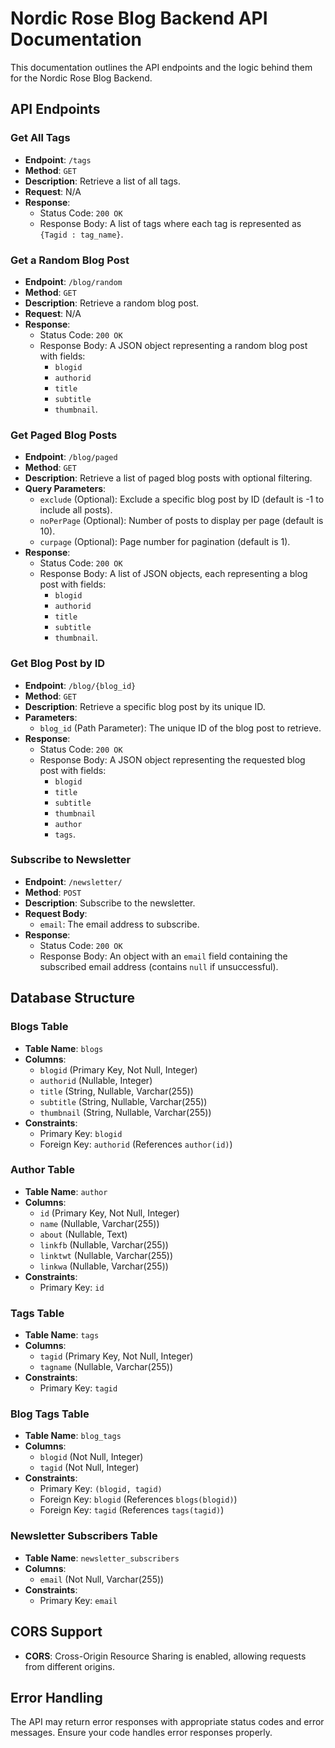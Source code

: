 # Nordic Rose Blog Backend API Documentation

This documentation outlines the API endpoints and the logic behind them for the Nordic Rose Blog Backend.

## API Endpoints

### Get All Tags

- **Endpoint**: `/tags`
- **Method**: `GET`
- **Description**: Retrieve a list of all tags.
- **Request**: N/A
- **Response**:
    - Status Code: `200 OK`
    - Response Body: A list of tags where each tag is represented as `{Tagid : tag_name}`.

### Get a Random Blog Post

- **Endpoint**: `/blog/random`
- **Method**: `GET`
- **Description**: Retrieve a random blog post.
- **Request**: N/A
- **Response**:
    - Status Code: `200 OK`
    - Response Body: A JSON object representing a random blog post with fields:
        - `blogid`
        - `authorid`
        - `title`
        - `subtitle`
        - `thumbnail`.

### Get Paged Blog Posts

- **Endpoint**: `/blog/paged`
- **Method**: `GET`
- **Description**: Retrieve a list of paged blog posts with optional filtering.
- **Query Parameters**:
    - `exclude` (Optional): Exclude a specific blog post by ID (default is -1 to include all posts).
    - `noPerPage` (Optional): Number of posts to display per page (default is 10).
    - `curpage` (Optional): Page number for pagination (default is 1).
- **Response**:
    - Status Code: `200 OK`
    - Response Body: A list of JSON objects, each representing a blog post with fields:
        - `blogid`
        - `authorid`
        - `title`
        - `subtitle`
        - `thumbnail`.

### Get Blog Post by ID

- **Endpoint**: `/blog/{blog_id}`
- **Method**: `GET`
- **Description**: Retrieve a specific blog post by its unique ID.
- **Parameters**:
    - `blog_id` (Path Parameter): The unique ID of the blog post to retrieve.
- **Response**:
    - Status Code: `200 OK`
    - Response Body: A JSON object representing the requested blog post with fields:
        - `blogid`
        - `title`
        - `subtitle`
        - `thumbnail`
        - `author`
        - `tags`.

### Subscribe to Newsletter

- **Endpoint**: `/newsletter/`
- **Method**: `POST`
- **Description**: Subscribe to the newsletter.
- **Request Body**:
    - `email`: The email address to subscribe.
- **Response**:
    - Status Code: `200 OK`
    - Response Body: An object with an `email` field containing the subscribed email address (contains `null` if unsuccessful).

## Database Structure

### Blogs Table

- **Table Name**: `blogs`
- **Columns**:
    - `blogid` (Primary Key, Not Null, Integer)
    - `authorid` (Nullable, Integer)
    - `title` (String, Nullable, Varchar(255))
    - `subtitle` (String, Nullable, Varchar(255))
    - `thumbnail` (String, Nullable, Varchar(255))
- **Constraints**:
    - Primary Key: `blogid`
    - Foreign Key: `authorid` (References `author(id)`)

### Author Table

- **Table Name**: `author`
- **Columns**:
    - `id` (Primary Key, Not Null, Integer)
    - `name` (Nullable, Varchar(255))
    - `about` (Nullable, Text)
    - `linkfb` (Nullable, Varchar(255))
    - `linktwt` (Nullable, Varchar(255))
    - `linkwa` (Nullable, Varchar(255))
- **Constraints**:
    - Primary Key: `id`

### Tags Table

- **Table Name**: `tags`
- **Columns**:
    - `tagid` (Primary Key, Not Null, Integer)
    - `tagname` (Nullable, Varchar(255))
- **Constraints**:
    - Primary Key: `tagid`

### Blog Tags Table

- **Table Name**: `blog_tags`
- **Columns**:
    - `blogid` (Not Null, Integer)
    - `tagid` (Not Null, Integer)
- **Constraints**:
    - Primary Key: `(blogid, tagid)`
    - Foreign Key: `blogid` (References `blogs(blogid)`)
    - Foreign Key: `tagid` (References `tags(tagid)`)

### Newsletter Subscribers Table

- **Table Name**: `newsletter_subscribers`
- **Columns**:
    - `email` (Not Null, Varchar(255))
- **Constraints**:
    - Primary Key: `email`

## CORS Support

- **CORS**: Cross-Origin Resource Sharing is enabled, allowing requests from different origins.

## Error Handling

The API may return error responses with appropriate status codes and error messages. Ensure your code handles error responses properly.